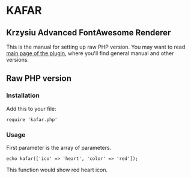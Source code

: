 # KAFAR
## Krzysiu Advanced FontAwesome Renderer

This is the manual for setting up raw PHP version. You may want to read [main page of the plugin](https://github.com/Krzysiu/kafar/blob/master/README.md), where you'll find general manual and other versions.

## Raw PHP version

### Installation

Add this to your file:

    require 'kafar.php'
		
### Usage

First parameter is the array of parameters.

    echo kafar(['ico' => 'heart', 'color' => 'red']);
		
This function would show red heart icon.